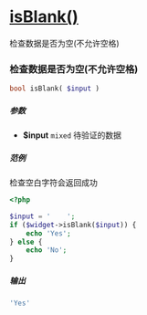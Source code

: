 [isBlank()](http://twinh.github.com/widget/api/isBlank)
=======================================================

检查数据是否为空(不允许空格)

### 检查数据是否为空(不允许空格)
```php
bool isBlank( $input )
```

##### 参数
* **$input** `mixed` 待验证的数据

##### 范例
检查空白字符会返回成功

```php
<?php

$input = '    ';
if ($widget->isBlank($input)) {
    echo 'Yes';
} else {
    echo 'No';
}
```
##### 输出
```php
'Yes'
```
